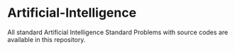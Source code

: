 # Artificial-Intelligence
All standard Artificial Intelligence Standard Problems with source codes are available in this repository.
